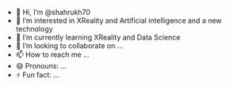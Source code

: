 - 👋 Hi, I’m @shahrukh70
- 👀 I’m interested in XReality and Artificial intelligence and a new technology
- 🌱 I’m currently learning XReality and Data Science
- 💞️ I’m looking to collaborate on ...
- 📫 How to reach me ...
- 😄 Pronouns: ...
- ⚡ Fun fact: ...

<!---
shahrukh70/shahrukh70 is a ✨ special ✨ repository because its `README.md` (this file) appears on your GitHub profile.
You can click the Preview link to take a look at your changes.
--->

